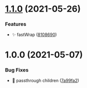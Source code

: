 # [1.1.0](https://github.com/atlasgroupcz/react-wrap/compare/1.0.0...1.1.0) (2021-05-26)

### Features

-   ✨ fastWrap ([8108690](https://github.com/atlasgroupcz/react-wrap/commit/8108690429ce70053c543bc4da4bc7d50aa11cef))

# 1.0.0 (2021-05-07)

### Bug Fixes

-   🐛 passthrough children ([7a99fa2](https://github.com/atlasgroupcz/react-wrap/commit/7a99fa2e40f4adb703f83f1708360d24ee4f4b71))
